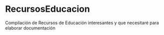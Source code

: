 # RecursosEducacion
Compilación de Recursos de Educación interesantes y que necesitaré para elaborar documentación
